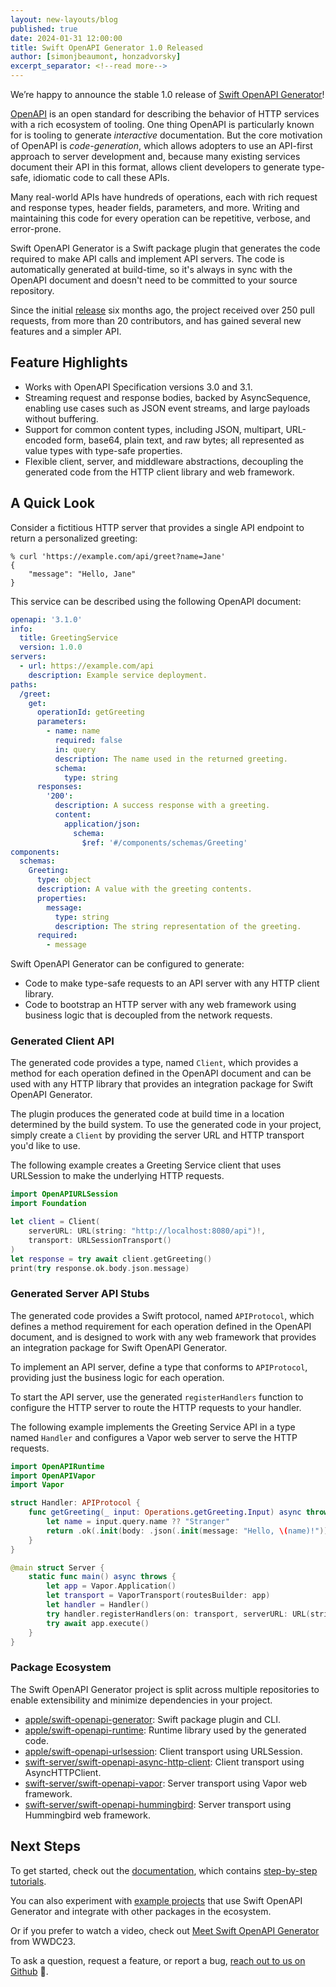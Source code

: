 ```yaml
---
layout: new-layouts/blog
published: true
date: 2024-01-31 12:00:00
title: Swift OpenAPI Generator 1.0 Released
author: [simonjbeaumont, honzadvorsky]
excerpt_separator: <!--read more-->
---
```


We’re happy to announce the stable 1.0 release of [Swift OpenAPI Generator][swift-openapi-generator-repo]!

[OpenAPI][openapi] is an open standard for describing the behavior of HTTP services with a rich ecosystem of tooling. One thing OpenAPI is particularly known for is tooling to generate _interactive_ documentation. But the core motivation of OpenAPI is _code-generation_, which allows adopters to use an API-first approach to server development and, because many existing services document their API in this format, allows client developers to generate type-safe, idiomatic code to call these APIs.

<!--read more-->

Many real-world APIs have hundreds of operations, each with rich request and response types, header fields, parameters, and more. Writing and maintaining this code for every operation can be repetitive, verbose, and error-prone.

Swift OpenAPI Generator is a Swift package plugin that generates the code required to make API calls and implement API servers. The code is automatically generated at build-time, so it's always in sync with the OpenAPI document and doesn't need to be committed to your source repository.

Since the initial [release][previous-blog-post] six months ago, the project received over 250 pull requests, from more than 20 contributors, and has gained several new features and a simpler API.

## Feature Highlights

* Works with OpenAPI Specification versions 3.0 and 3.1.
* Streaming request and response bodies, backed by AsyncSequence, enabling use cases such as JSON event streams, and large payloads without buffering.
* Support for common content types, including JSON, multipart, URL-encoded form, base64, plain text, and raw bytes; all represented as value types with type-safe properties.
* Flexible client, server, and middleware abstractions, decoupling the generated code from the HTTP client library and web framework.

## A Quick Look

Consider a fictitious HTTP server that provides a single API endpoint to return a personalized greeting:

```console
% curl 'https://example.com/api/greet?name=Jane'
{
    "message": "Hello, Jane"
}
```

This service can be described using the following OpenAPI document:

```yaml
openapi: '3.1.0'
info:
  title: GreetingService
  version: 1.0.0
servers:
  - url: https://example.com/api
    description: Example service deployment.
paths:
  /greet:
    get:
      operationId: getGreeting
      parameters:
        - name: name
          required: false
          in: query
          description: The name used in the returned greeting.
          schema:
            type: string
      responses:
        '200':
          description: A success response with a greeting.
          content:
            application/json:
              schema:
                $ref: '#/components/schemas/Greeting'
components:
  schemas:
    Greeting:
      type: object
      description: A value with the greeting contents.
      properties:
        message:
          type: string
          description: The string representation of the greeting.
      required:
        - message
```

Swift OpenAPI Generator can be configured to generate:

* Code to make type-safe requests to an API server with any HTTP client library.
* Code to bootstrap an HTTP server with any web framework using business logic that is decoupled from the network requests.

### Generated Client API

The generated code provides a type, named `Client`, which provides a method for each operation defined in the OpenAPI document and can be used with any HTTP library that provides an integration package for Swift OpenAPI Generator.

The plugin produces the generated code at build time in a location determined by the build system. To use the generated code in your project, simply create a `Client` by providing the server URL and HTTP transport you'd like to use.

The following example creates a Greeting Service client that uses URLSession to make the underlying HTTP requests.

```swift
import OpenAPIURLSession
import Foundation

let client = Client(
    serverURL: URL(string: "http://localhost:8080/api")!,
    transport: URLSessionTransport()
)
let response = try await client.getGreeting()
print(try response.ok.body.json.message)
```

### Generated Server API Stubs

The generated code provides a Swift protocol, named `APIProtocol`, which defines a method requirement for each operation defined in the OpenAPI document, and is designed to work with any web framework that provides an integration package for Swift OpenAPI Generator.

To implement an API server, define a type that conforms to `APIProtocol`, providing just the business logic for each operation.

To start the API server, use the generated `registerHandlers` function to configure the HTTP server to route the HTTP requests to your handler.

The following example implements the Greeting Service API in a type named `Handler` and configures a Vapor web server to serve the HTTP requests.

```swift
import OpenAPIRuntime
import OpenAPIVapor
import Vapor

struct Handler: APIProtocol {
    func getGreeting(_ input: Operations.getGreeting.Input) async throws -> Operations.getGreeting.Output {
        let name = input.query.name ?? "Stranger"
        return .ok(.init(body: .json(.init(message: "Hello, \(name)!"))))
    }
}

@main struct Server {
    static func main() async throws {
        let app = Vapor.Application()
        let transport = VaporTransport(routesBuilder: app)
        let handler = Handler()
        try handler.registerHandlers(on: transport, serverURL: URL(string: "/api")!)
        try await app.execute()
    }
}
```

### Package Ecosystem

The Swift OpenAPI Generator project is split across multiple repositories to enable extensibility and minimize dependencies in your project.

* [apple/swift-openapi-generator][swift-openapi-generator-repo]: Swift package plugin and CLI.
* [apple/swift-openapi-runtime][swift-openapi-runtime-repo]: Runtime library used by the generated code.
* [apple/swift-openapi-urlsession][swift-openapi-urlsession-repo]: Client transport using URLSession.
* [swift-server/swift-openapi-async-http-client][swift-openapi-async-http-client-repo]: Client transport using AsyncHTTPClient.
* [swift-server/swift-openapi-vapor][swift-openapi-vapor-repo]: Server transport using Vapor web framework.
* [swift-server/swift-openapi-hummingbird][swift-openapi-hummingbird-repo]: Server transport using Hummingbird web framework.

## Next Steps

To get started, check out the [documentation], which contains [step-by-step tutorials][tutorials].

You can also experiment with [example projects][examples] that use Swift OpenAPI Generator and integrate with other packages in the ecosystem.

Or if you prefer to watch a video, check out [Meet Swift OpenAPI Generator](https://developer.apple.com/wwdc23/10171) from WWDC23.

To ask a question, request a feature, or report a bug, [reach out to us on Github][file-an-issue] 👋.

[openapi]: https://openapis.org
[previous-blog-post]: https://www.swift.org/blog/introducing-swift-openapi-generator
[documentation]: https://swiftpackageindex.com/apple/swift-openapi-generator/documentation
[examples]: https://github.com/apple/swift-openapi-generator/blob/1.2.0/Examples/README.md
[tutorials]: https://swiftpackageindex.com/apple/swift-openapi-generator/tutorials/swift-openapi-generator
[example-openapi-document]: https://github.com/apple/swift-openapi-generator/blob/1.2.0/Examples/hello-world-urlsession-client-example/Sources/HelloWorldURLSessionClient/openapi.yaml
[swift-openapi-generator-repo]: https://github.com/apple/swift-openapi-generator
[swift-openapi-runtime-repo]: https://github.com/apple/swift-openapi-runtime
[swift-openapi-urlsession-repo]: https://github.com/apple/swift-openapi-urlsession
[swift-openapi-async-http-client-repo]: https://github.com/swift-server/swift-openapi-async-http-client
[swift-openapi-vapor-repo]: https://github.com/swift-server/swift-openapi-vapor
[swift-openapi-hummingbird-repo]: https://github.com/swift-server/swift-openapi-hummingbird
[file-an-issue]: https://github.com/apple/swift-openapi-generator/issues/new/choose
